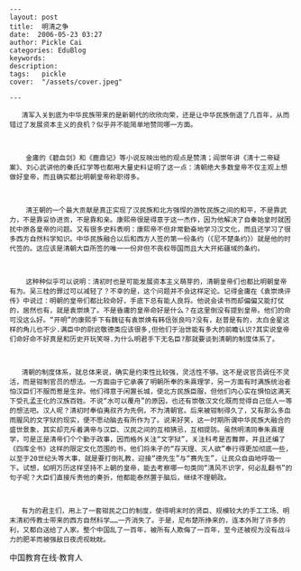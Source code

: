 
    ---
    layout: post  
    title:  明清之争  
    date:  2006-05-23 03:27  
    author: Pickle Cai  
    categories: EduBlog  
    keywords: 
    description:   
    tags:	pickle   
    cover:  "/assets/cover.jpeg"  

    ---  
    
       清军入关到底为中华民族带来的是新朝代的欣欣向荣，还是让中华民族倒退了几百年，从而错过了发展资本主义的良机？似乎并不能简单地赞同哪一方面。



        金庸的《碧血剑》和《鹿鼎记》等小说反映出他的观点是赞清；阎崇年讲《清十二帝疑案》、刘心武讲他的秦氏红学等也都用大量史料证明了这一点：清朝绝大多数皇帝不仅主观上想做好皇帝，而且确实都比明朝皇帝称职得多。



        清王朝的一个最大贡献是真正实现了汉民族和北方强悍的游牧民族之间的和平，不是靠武力，不是靠妥协进贡，不是靠和亲。康熙帝很是得意于这一杰作，因为他解决了自秦始皇时就困扰中原各皇帝的问题。又有很多史料表明：康熙帝不但非常勤奋地学习汉文化，而且还学习了很多西方自然科学知识。中华民族融合以后和西方人签的第一份条约（《尼不楚条约》）就是他的时代签的。这应该是清朝大臣所签的唯一一份非但不丧权辱国而且大大开拓疆域的条约。



        这种种似乎可以说明：清初时也是可能发展资本主义萌芽的，清朝皇帝们也都比明朝皇帝有为。吴三桂的罪过可以减轻了？不幸的是，这个问题并不会这样定论。记得金庸在《袁崇焕评传》中说过：明朝的皇帝们都比较命好，手底下总有能人良将。他说会读书而却偏偏又能打仗的，居然也有，就是袁崇焕了。不是昏庸的皇帝命好是什么？在这里倒没有提到皇帝。他们的命可没这么好。“开明”的康熙手下有魏征有袁崇焕有韩信张良吗?没有，赵普是有的，太白金星这样的角儿也不少.满臣中的尉迟敬德类应该很多,但他们于治世能有多大的前瞻认识?其实说皇帝们命好命不好真是和历史开玩笑呀.为什么明君手下无名臣?那就要谈到清朝的制度体系了。



       清朝的制度体系，就总体来说，确实是约束性比较强，灵活性不够。这不是说官员调任不灵活，而是钳制官员的想法。一方面由于它承袭了明朝所奉的朱熹理学，另一方面有时满族统治者怕汉臣们不服而惹是生非。他们得意于闲置长城，使北方民族臣服，但他们内心实在惧怕这满天下受孔孟王化的汉族百姓。不说“水可以覆舟”的原因，也还有崇敬汉文化既而觉得自己低人一等的想法吧。汉人呢？清初时奉伯夷叔齐为先例，不为清朝官。后来被钳制得久了，又有那么多血雨腥风的文字狱的现实，便不愿动脑去有所作为了。说来好笑，这一时期所谓中华民族大融合的盛世景象，其实却充斥着满帝与汉臣、汉民之间的互相猜忌，互相提防。虽然明清同奉朱熹理学，可是正是清帝们个个勤于政事，因而格外关注“文字狱”，关注科考是否舞弊，并且还编了《四库全书》这样的限定文化范围的书，他们将朱子的“存天理、灭人欲”奉行得更加彻底一些，以至于20世纪头等大事，就是要打倒礼教，迎接“德先生”与“赛先生”，让民众自由地呼吸一下。试想，如明万历这样坚持不上朝的皇帝，能去考察哪一句类同“清风不识字，何必乱翻书”的句子呢？大臣们直接斥责他的奏折，他都能泰然置于脑后，继续不理朝政。



       有为的君主们，用上了一套钳民之口的制度，使得明末时的贤臣、规模较大的手工工场、明末清初传教士带来的西方自然科学……一齐消失了。于是，尼布楚所挣来的，连本外附了许多的利，又都白送给了人家。整个中国乱了一百年，被所有人欺侮了一百年，至今还被视为没有战斗力的肥羊而被强敌日夜虎视眈眈。



		    
 中国教育在线·教育人

